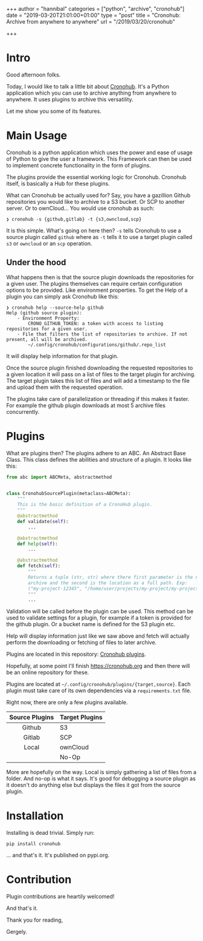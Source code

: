 +++
author = "hannibal"
categories = ["python", "archive", "cronohub"]
date = "2019-03-20T21:01:00+01:00"
type = "post"
title = "Cronohub: Archive from anywhere to anywhere"
url = "/2019/03/20/cronohub"

+++

# Intro

Good afternoon folks.

Today, I would like to talk a little bit about [Cronohub](https://github.com/cronohub/cronohub). It's a Python application
which you can use to archive anything from anywhere to anywhere. It uses plugins to archive this versatility.

Let me show you some of its features.

# Main Usage

Cronohub is a python application which uses the power and ease of usage of Python to give the user a
framework. This Framework can then be used to implement concrete functionality in the form of plugins.

The plugins provide the essential working logic for Cronohub. Cronohub itself, is basically a Hub for these
plugins.

What can Cronohub be actually used for? Say, you have a gazillion Github repositories you would like to archive to a
S3 bucket. Or SCP to another server. Or to ownCloud... You would use cronohub as such:

~~~console
❯ cronohub -s {github,gitlab} -t {s3,owncloud,scp}
~~~

It is this simple. What's going on here then? `-s` tells Cronohub to use a source plugin called `github` where as
`-t` tells it to use a target plugin called `s3` or `owncloud` or an `scp` operation.

## Under the hood

What happens then is that the source plugin downloads the repositories for a given user. The plugins themselves can
require certain configuration options to be provided. Like environment properties. To get the Help of a plugin you
can simply ask Cronohub like this:

~~~console
❯ cronohub help --source-help github
Help (github source plugin):
    - Environment Property:
        CRONO_GITHUB_TOKEN: a token with access to listing repositories for a given user.
    - File that filters the list of repositories to archive. If not present, all will be archived.
        ~/.config/cronohub/configurations/github/.repo_list
~~~

It will display help information for that plugin.

Once the source plugin finished downloading the requested repositories to a given location it will pass on a list
of files to the target plugin for archiving. The target plugin takes this list of files and will add a timestamp
to the file and upload them with the requested operation.

The plugins take care of parallelization or threading if this makes it faster. For example the github plugin downloads
at most 5 archive files concurrently.

# Plugins

What are plugins then? The plugins adhere to an ABC. An Abstract Base Class. This class defines the abilities and
structure of a plugin. It looks like this:

~~~python
from abc import ABCMeta, abstractmethod


class CronohubSourcePlugin(metaclass=ABCMeta):
    """
    This is the basic definition of a CronoHub plugin.
    """
    @abstractmethod
    def validate(self):
        ...

    @abstractmethod
    def help(self):
        ...

    @abstractmethod
    def fetch(self):
        """
        Returns a tuple (str, str) where there first parameter is the name of the
        archive and the second is the location as a full path. Exp:
        ("my-project-12345", "/home/user/projects/my-project/my-project.tar.gz")
        """
        ...
~~~

Validation will be called before the plugin can be used. This method can be used to validate settings
for a plugin, for example if a token is provided for the github plugin. Or a bucket name is defined for the
S3 plugin etc.

Help will display information just like we saw above and fetch will actually perform the downloading or
fetching of files to later archive.

Plugins are located in this repository: [Cronohub plugins](https://github.com/cronohub/plugins).

Hopefully, at some point I'll finish https://cronohub.org and then there will be an online repository for these.

Plugins are located at `~/.config/cronohub/plugins/{target,source}`. Each plugin must take care of its own
dependencies via a `requirements.txt` file.

Right now, there are only a few plugins available.

| Source Plugins | Target Plugins |
|:--------------:|----------------|
| Github         | S3             |
| Gitlab         | SCP            |
| Local          | ownCloud       |
|                | No-Op          |

More are hopefully on the way. Local is simply gathering a list of files from a folder. And no-op is what it says. It's good for debugging a source plugin as it doesn't do anything else but displays the files it got from the source plugin.

# Installation

Installing is dead trivial. Simply run:

~~~console
pip install cronohub
~~~

... and that's it. It's published on pypi.org.

# Contribution

Plugin contributions are heartily welcomed!

And that's it.

Thank you for reading,

Gergely.
